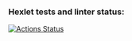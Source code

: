 ### Hexlet tests and linter status:
[![Actions Status](https://github.com/ArtemBY/frontend-project-46/workflows/hexlet-check/badge.svg)](https://github.com/ArtemBY/frontend-project-46/actions)